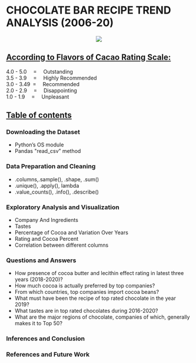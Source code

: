 # CHOCOLATE BAR RECIPE TREND ANALYSIS (2006-20)

<p align="center">

<img src="https://image.shutterstock.com/image-photo/chocolate-bar-pieces-cocoa-beans-600w-1303588735.jpg"/>

</p>
<p>

## <u>According to Flavors of Cacao Rating Scale:</u>

4.0 - 5.0  =  Outstanding <br>
3.5 - 3.9  =  Highly Recommended <br>
3.0 - 3.49 =  Recommended <br>
2.0 - 2.9  =  Disappointing <br>
1.0 - 1.9  =  Unpleasant <br>

</p>

<p>

## <u>Table of contents</u>

### Downloading the Dataset

- Python’s OS module
- Pandas "read_csv” method

### Data Preparation and Cleaning

- .columns,.sample(), .shape, .sum()
- .unique(), .apply(), lambda
- .value_counts(), .info(), .describe()

### Exploratory Analysis and Visualization

- Company And Ingredients
- Tastes
- Percentage of Cocoa and Variation Over Years
- Rating and Cocoa Percent
- Correlation between different columns

### Questions and Answers

- How presence of cocoa butter and lecithin effect rating in latest three years (2018-2020)?
- How much cocoa is actually preferred by top companies?
- From which countries, top companies import cocoa beans?
- What must have been the recipe of top rated chocolate in the year 2019?
- What tastes are in top rated chocolates during 2016-2020?
- What are the major regions of chocolate, companies of which, generally makes it to Top 50?

### Inferences and Conclusion

### References and Future Work

</p>

